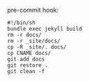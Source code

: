 pre-commit hook:

```
#!/bin/sh
bundle exec jekyll build
rm -r docs/
rm -r _site/docs/
cp -R _site/. docs/
cp CNAME docs/
git add docs
git restore .
git clean -f
```